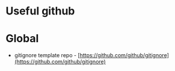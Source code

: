# Useful github

# Global

- gitignore template repo - [https://github.com/github/gitignore](https://github.com/github/gitignore)